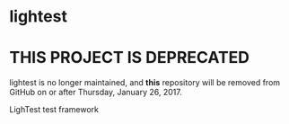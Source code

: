 lightest
========
# THIS PROJECT IS DEPRECATED
lightest is no longer maintained, and **this** repository will be removed from GitHub on or after Thursday, January 26, 2017.


LighTest test framework
